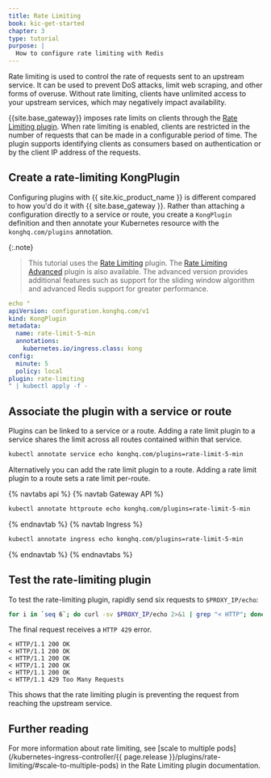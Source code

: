 ```yaml
---
title: Rate Limiting
book: kic-get-started
chapter: 3
type: tutorial
purpose: |
  How to configure rate limiting with Redis
---
```


Rate limiting is used to control the rate of requests sent to an upstream service. It can be used to prevent DoS attacks, limit web scraping, and other forms of overuse. Without rate limiting, clients have unlimited access to your upstream services, which may negatively impact availability.

{{site.base_gateway}} imposes rate limits on clients through the [Rate Limiting plugin](/hub/kong-inc/rate-limiting/).  When rate limiting is enabled, clients are restricted in the number of requests that can be made in a configurable period of time.  The plugin supports identifying clients as consumers based on authentication or by the client IP address of the requests.

## Create a rate-limiting KongPlugin

Configuring plugins with {{ site.kic_product_name }} is different compared to how you'd do it with {{ site.base_gateway }}. Rather than attaching a configuration directly to a service or route, you create a `KongPlugin` definition and then annotate your Kubernetes resource with the `konghq.com/plugins` annotation.

{:.note}
> This tutorial uses the [Rate Limiting](/hub/kong-inc/rate-limiting/) <span class="badge free"></span> plugin. The [Rate Limiting Advanced](/hub/kong-inc/rate-limiting-advanced) <span class="badge enterprise"></span> plugin is also available. The advanced version provides additional features such as support for the sliding window algorithm and advanced Redis support for greater performance.

```yaml
echo "
apiVersion: configuration.konghq.com/v1
kind: KongPlugin
metadata:
  name: rate-limit-5-min
  annotations:
    kubernetes.io/ingress.class: kong
config:
  minute: 5
  policy: local
plugin: rate-limiting
" | kubectl apply -f -
```

## Associate the plugin with a service or route

Plugins can be linked to a service or a route. Adding a rate limit plugin to a service shares the limit across all routes contained within that service. 


```bash
kubectl annotate service echo konghq.com/plugins=rate-limit-5-min
```

Alternatively you can add the rate limit plugin to a route. Adding a rate limit plugin to a route sets a rate limit per-route.

{% navtabs api %}
{% navtab Gateway API %}
```bash
kubectl annotate httproute echo konghq.com/plugins=rate-limit-5-min
```
{% endnavtab %}
{% navtab Ingress %}
```bash
kubectl annotate ingress echo konghq.com/plugins=rate-limit-5-min
```
{% endnavtab %}
{% endnavtabs %}

## Test the rate-limiting plugin

To test the rate-limiting plugin, rapidly send six requests to `$PROXY_IP/echo`:

```bash
for i in `seq 6`; do curl -sv $PROXY_IP/echo 2>&1 | grep "< HTTP"; done
```

The final request receives a `HTTP 429` error.

```text
< HTTP/1.1 200 OK
< HTTP/1.1 200 OK
< HTTP/1.1 200 OK
< HTTP/1.1 200 OK
< HTTP/1.1 200 OK
< HTTP/1.1 429 Too Many Requests
```

This shows that the rate limiting plugin is preventing the request from reaching the upstream service.

## Further reading

For more information about rate limiting, see [scale to multiple pods](/kubernetes-ingress-controller/{{ page.release }}/plugins/rate-limiting/#scale-to-multiple-pods) in the Rate Limiting plugin documentation.
